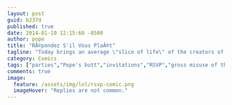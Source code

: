 ```yaml
---
layout: post
guid: b237d
published: true
date: 2014-01-10 12:15:60 -0500
author: pope
title: "RÃ©pondez S'il Vous PlaÃ®t"
tagline: "Today brings an average \"slice of life\" of the creators of WNV, a portrait of the wholesome and completely normal interactions that make us who we are and give us the motivation to do what we do."
category: Comics
tags: ["parties","Pope's butt","invitations","RSVP","gross misuse of the postal system","angry balloons"]
comments: true 
image:
  feature: /assets/img/lol/rsvp-comic.png
  imageHover: "Replies are not common."
---
```


